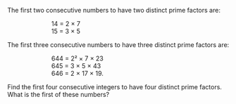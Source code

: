   <p>The first two consecutive numbers to have two distinct prime factors are:</p>  <p style="margin-left:100px;">14 = 2 &times; 7<br />15 = 3 &times; 5</p>  <p>The first three consecutive numbers to have three distinct prime factors are:</p>  <p style="margin-left:100px;">644 = 2&sup2; &times; 7 &times; 23<br />645 = 3 &times; 5 &times; 43<br />646 = 2 &times; 17 &times; 19.</p>  <p>Find the first four consecutive integers to have four distinct prime factors. What is the first of these numbers?</p>    